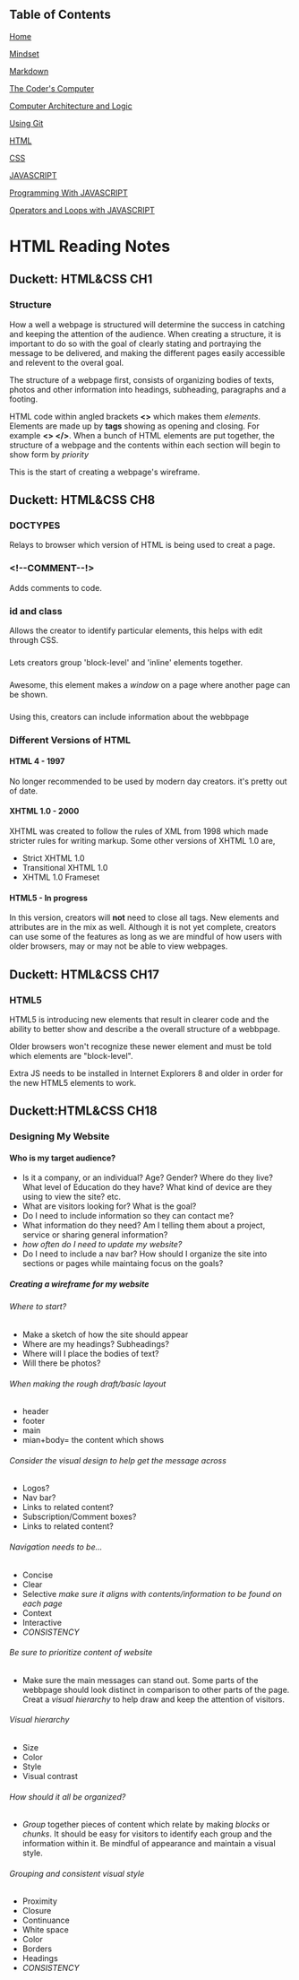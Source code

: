 ## Table of Contents

[Home](https://marikoalvarado.github.io/reading-notes/)

[Mindset](https://marikoalvarado.github.io/growth-mindset/)

[Markdown](https://marikoalvarado.github.io/mark-down/)

[The Coder's Computer](https://marikoalvarado.github.io/coding-computer/)

[Computer Architecture and Logic](https://marikoalvarado.github.io/computer-archlogic/)

[Using Git](https://marikoalvarado.github.io/using-git/) 

[HTML](https://marikoalvarado.github.io/html-notes/)

[CSS](https://marikoalvarado.github.io/css-notes/)

[JAVASCRIPT](https://marikoalvarado.github.io/java-script/)

[Programming With JAVASCRIPT](https://marikoalvarado.github.io/more-javascript/)

[Operators and Loops with JAVASCRIPT](https://marikoalvarado.github.io/operators-loops/)


# HTML Reading Notes

## Duckett: HTML&CSS CH1

### Structure

How a well a webpage is structured will determine the success in catching and keeping the attention of the audience. When creating a structure, it is important to do so with the goal of clearly stating and portraying the message to be delivered, and making the different pages easily accessible and relevent to the overal goal. 

The structure of a webpage first, consists of organizing bodies of texts, photos and other information into headings, subheading, paragraphs and a footing.

HTML code within angled brackets **<>** which makes them *elements*. Elements are made up by **tags** showing as opening and closing. For example **<> </>**. When a bunch of HTML elements are put together, the structure of a webpage and the contents within each section will begin to show form by *priority*

This is the start of creating a webpage's wireframe.

## Duckett: HTML&CSS CH8

### DOCTYPES

Relays to browser which version of HTML is being used to creat a page.

### <!--COMMENT--!>

Adds comments to code.

### **id** and **class**

Allows the creator to identify particular elements, this helps with edit through CSS.

### <div><span>

Lets creators group 'block-level' and 'inline' elements together.

### <iframes>

Awesome, this element makes a *window* on a page where another page can be shown.

### <meta>

Using this, creators can include information about the webbpage

### Different Versions of HTML 

#### HTML 4 - 1997

No longer recommended to be used by modern day creators. it's pretty out of date.

#### XHTML 1.0 - 2000

XHTML was created to follow the rules of XML from 1998 which made stricter rules for writing markup. Some other versions of XHTML 1.0 are,
- Strict XHTML 1.0
- Transitional XHTML 1.0
- XHTML 1.0 Frameset

#### HTML5 - In progress

In this version, creators will **not** need to close all tags. New elements and attributes are in the mix as well. Although it is not yet complete, creators can use some of the features as long as we are mindful of how users with older browsers, may or may not be able to view webpages.


## Duckett: HTML&CSS CH17

### HTML5

HTML5 is introducing new elements that result in clearer code and the ability to better show and describe a the overall structure of a webbpage.

Older browsers won't recognize these newer element and must be told which elements are "block-level".

Extra JS needs to be installed in Internet Explorers 8 and older in order for the new HTML5 elements to work.

## Duckett:HTML&CSS CH18

### Designing My Website

#### Who is my target audience?

- Is it a company, or an individual? Age? Gender? Where do they live? What level of Education do they have? What kind of device are they using to view the site? etc.
- What are visitors looking for? What is the goal?
- Do I need to include information so they can contact me?
- What information do they need? Am I telling them about a project, service or sharing general information?
- *how often do I need to update my website?*
- Do I need to include a nav bar? How should I organize the site into sections or pages while maintaing focus on the goals?

##### Creating a wireframe for my website

###### Where to start?

- Make a sketch of how the site should appear
- Where are my headings? Subheadings?
- Where will I place the bodies of text?
- Will there be photos?

###### When making the rough draft/basic layout

- header
- footer
- main 
- mian+body= the content which shows 

###### Consider the visual design to help get the message across

- Logos?
- Nav bar?
- Links to related content?
- Subscription/Comment boxes?
- Links to related content?

###### Navigation needs to be...

- Concise
- Clear
- Selective *make sure it aligns with contents/information to be found on each page*
- Context
- Interactive
- *CONSISTENCY*

###### Be sure to prioritize content of website

- Make sure the main messages can stand out. Some parts of the webbpage should look distinct in comparison to other parts of the page. Creat a *visual hierarchy* to help draw and keep the attention of visitors.

###### Visual hierarchy

- Size
- Color
- Style
- Visual contrast

###### How should it all be organized?

- *Group* together pieces of content which relate by making *blocks* or *chunks*. It should be easy for visitors to identify each group and the information within it. Be mindful of appearance and maintain a visual style.

###### Grouping and consistent visual style

- Proximity
- Closure
- Continuance
- White space
- Color
- Borders
- Headings
- *CONSISTENCY*
